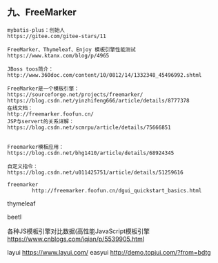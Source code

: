 九、FreeMarker
-
	mybatis-plus：创始人
	https://gitee.com/gitee-stars/11
	
	FreeMarker、Thymeleaf、Enjoy 模板引擎性能测试
	https://www.ktanx.com/blog/p/4965
	
	JBoss toos简介：
	http://www.360doc.com/content/10/0812/14/1332348_45496992.shtml
	
	FreeMarker是一个模板引擎：
	https://sourceforge.net/projects/freemarker/
	https://blog.csdn.net/yinzhifeng666/article/details/8777378
	在线文档：
	http://freemarker.foofun.cn/
	JSP与servert的关系详解：
	https://blog.csdn.net/scmrpu/article/details/75666851
	
	
	Freemarker模板应用：
	https://blog.csdn.net/bhg1410/article/details/68924345
	
	自定义指令：
	https://blog.csdn.net/u011425751/article/details/51259616

	freemarker
			http://freemarker.foofun.cn/dgui_quickstart_basics.html

thymeleaf

beetl
	



各种JS模板引擎对比数据(高性能JavaScript模板引擎
	https://www.cnblogs.com/iqian/p/5539905.html


layui
	https://www.layui.com/
easyui
	http://demo.topjui.com/?from=bdtg


	